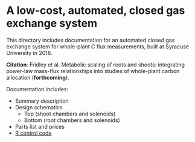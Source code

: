 # A low-cost, automated, closed gas exchange system

This directory includes documentation for an automated closed gas exchange system for whole-plant C flux measurements, built at Syracuse University in 2018. 

[](gas-flux-system.jpg)

**Citation**: Fridley et al. Metabolic scaling of roots and shoots: integrating power-law mass-flux relationships into studies of whole-plant carbon allocation (**forthcoming**).

Documentation includes:
- Summary description
- Design schematics
  - Top (shoot chambers and solenoids)
  - Bottom (root chambers and solenoids)
- Parts list and prices
- [R control code](R-Gasman-interface5.R)
